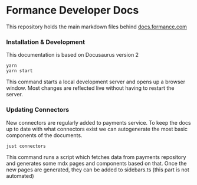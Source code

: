 # Formance Developer Docs

This repository holds the main markdown files behind [docs.formance.com](https://docs.formance.com)

### Installation & Development

This documentation is based on Docusaurus version 2

```SHELL
yarn
yarn start
```

This command starts a local development server and opens up a browser window. Most changes are reflected live without having to restart the server.

### Updating Connectors

New connectors are regularly added to payments service. To keep the docs up to date with what connectors exist we can autogenerate the most basic components of the documents.

```SHELL
just connectors
```

This command runs a script which fetches data from payments repository and generates some mdx pages and components based on that. Once the new pages are generated, they can be added to sidebars.ts (this part is not automated)
